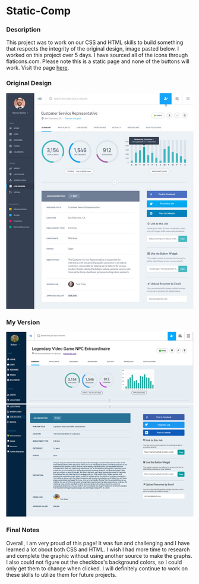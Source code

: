 # Static-Comp

### Description
This project was to work on our CSS and HTML skills to build something that respects the integrity of the original design, image pasted below. I worked on this project over 5 days. I have sourced all of the icons through flaticons.com. Please note this is a static page and none of the buttons will work. Visit the page [here](https://caliham.github.io/static-comp/).

### Original Design
![page to copy](./assets/images/static-comp-challenge.jpg)

### My Version
![my project top](./assets/images/static-comp-final-top.png)
![my project bottom](./assets/images/static-comp-final-bottom.png)

### Final Notes
Overall, I am very proud of this page! It was fun and challenging and I have learned a lot obout both CSS and HTML. I wish I had more time to research and complete the graphic without using another source to make the graphs. I also could not figure out the checkbox's background colors, so I could only get them to change when clicked. I will definitely continue to work on these skills to utilize them for future projects.